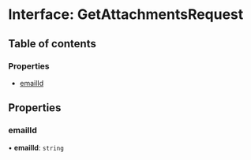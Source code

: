# Interface: GetAttachmentsRequest

## Table of contents

### Properties

- [emailId](GetAttachmentsRequest.md#emailid)

## Properties

### emailId

• **emailId**: `string`
